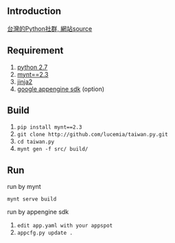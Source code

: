 Introduction
---

[台灣的Python社群, 網站source](http://taiwan-py.appspot.com/)

Requirement
---

1. [python 2.7](http://www.python.org/download/releases/2.7/)
1. [mynt==2.3](http://mynt.mirroredwhite.com/)
2. [jinja2](http://jinja.pocoo.org/docs/)
3. [google appengine sdk](https://developers.google.com/appengine/downloads) (option) 

Build
---

1. `pip install mynt==2.3`
2. `git clone http://github.com/lucemia/taiwan.py.git`
3. `cd taiwan.py`
4. `mynt gen -f src/ build/`   

Run
---

run by mynt

`mynt serve build`


run by appengine sdk

1. `edit app.yaml with your appspot`
2. `appcfg.py update .`
